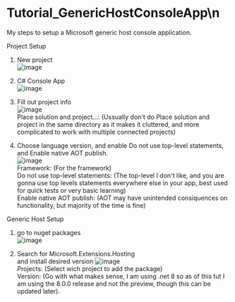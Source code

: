 # Tutorial_GenericHostConsoleApp\n<br>
My steps to setup a Microsoft generic host console application.<br>

Project Setup

1) New project<br>
![image](https://github.com/XanNava/Tutorial_GenericHostConsoleApp/assets/19845462/dedf2185-a36e-45b4-abca-054966081250)<br>

2) C# Console App<br>
![image](https://github.com/XanNava/Tutorial_GenericHostConsoleApp/assets/19845462/5865a142-55b9-4ffe-90b1-0a292b7f194d)<br>

3) Fill out project info<br>
![image](https://github.com/XanNava/Tutorial_GenericHostConsoleApp/assets/19845462/86596413-abb4-4657-abd7-026ce260c2db)<br>
Place solution and project...: (Ussually don't do Place solution and project in the same directory as it makes it cluttered, and more complicated to work with multiple connected projects)<br>

4) Choose language version, and enable Do not use top-level statements, and Enable native AOT publish.<br>
![image](https://github.com/XanNava/Tutorial_GenericHostConsoleApp/assets/19845462/60acd74e-4a3f-4893-a3ea-60b8dc0ffaa9)<br>
Framework: (For the framework)<br>
Do not use top-level statements: (The top-level I don't like, and you are gonna use top levels statements everywhere else in your app, best used for quick tests or very basic learning)<br>
Enable native AOT publish: (AOT may have unintended consiquences on functionality, but majority of the time is fine)<br>

Generic Host Setup<br>

1) go to nuget packages<br>
![image](https://github.com/XanNava/Tutorial_GenericHostConsoleApp/assets/19845462/4f4e6155-9b40-4347-9539-5c40427e391c)<br>

2) Search for Microsoft.Extensions.Hosting<br> and install desired version
![image](https://github.com/XanNava/Tutorial_GenericHostConsoleApp/assets/19845462/d4582b55-0fbd-479d-bde6-64c4bf9a9173)<br>
Projects: (Select wich project to add the package)<br>
Version: (Go with what makes sense, I am using .net 8 so as of this tut I am using the 8.0.0 release and not the preview, though this can be updated later).<br>

